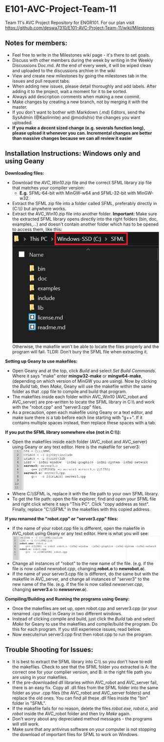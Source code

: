 # E101-AVC-Project-Team-11
Team 11's AVC Project Repository for ENGR101.
For our plan visit https://github.com/deswa7310/E101-AVC-Project-Team-11/wiki/Milestones

## Notes for members:
- Feel free to write in the Milestones wiki page - it's there to set goals.
- Discuss with other members during the week by writing in the Weekly Discussions Doc.md. At the end of every week, it will be wiped clean and uploaded to the discussions archive in the wiki
- View and create new milestones by going the milestones tab in the issues and pull request tabs.
- When adding new issues, please detail thoroughly and add labels. After adding it to the project, wait a moment for it to be sorted.
- Always add description comments when making a new commit.
- Make changes by creating a new branch, not by merging it with the master. 
- If you don't want to bother with Markdown (.md) Editors, send the SysAdmin (@Kaolinnite) and @modishiv) the changes you want uploaded.
- **If you make a decent sized change (e.g. severals function long), please upload it whenever you can. Incremental changes are better than massive changes because we can all review it easier** 
 
## Installation Instructions: Windows only and using Geany
**Downloading files:**
- Download the *AVC_Win10.zip* file and the correct SFML library zip file that matches your compiler version:
	- **E.g.** SFML-64-bit with MinGW-w64 and SFML-32-bit with MinGW-w32.
- Extract the SFML zip file into a folder called SFML, preferably directly in (C:\\\\) but anywhere works.
- Extract the AVC_Win10.zip file into another folder.
**Important:** Make sure the extracted SFML library opens directly into the right folders (bin, doc, examples,...) and doesn't contain another folder which has to be opened to access them, like this: ![filepath](Misc/filepath.jpg?raw=true "As you can see, the SFML file is open and all the files are stored directly in them") <br> Otherwise, the makefile won't be able to locate the files properly and the program will fail. TLDR: Don't bury the SFML file when extracting it.


**Setting up Geany to use makefiles:**
- Open Geany and at the top, click *Build* and select *Set Build Commands*. Where it says "make" enter **mingw32-make** or **mingw64-make**, (depending on which version of MinGW you are using). Now by clicking the *Build* tab, then *Make*, Geany will use the makefile within the same folder as that .cpp file to compile and build that program.
- The makefiles inside each folder within AVC_Win10 (AVC_robot and AVC_server) are pre-written to locate the SFML library in C:\\\\ and work with the "robot.cpp" and "server3.cpp" files.
- As a precaution, open each makefile using Geany or a text editor, and make sure there is a tab before each line starting with "g++". If it contains multiple spaces instead, then replace these spaces with a tab.


**If you put the SFML library somewhere else (not in C:\\\\):**
- Open the makefiles inside each folder (AVC_robot and AVC_server) using Geany or any text editor. Here is the makefile for server3:    ![server3 makefile](Misc/server3_make.jpg?raw=true "Opened using Geany, but Notepad works fine")
- Where C:\\\\SFML is, replace it with the file path to your own SFML library.
- To get the file path: open the file explorer, find and open your SFML file and right click where it says "This PC". Click "copy address as text". Finally, replace "C:\\\\SFML" in the makefiles with this copied address.


**If you renamed the "robot.cpp" or "server3.cpp" files:**
- If the name of your robot.cpp file is different, open the makefile in AVC_robot using Geany or any text editor. Here is what you will see: ![robot makefile](Misc/robot_make.jpg?raw=true "Note: Don't change the file type i.e. don't remove '.cpp' from robot.cpp")
- Change all instances of "robot" to the new name of the file. (e.g. if the file is now called *newrobot.cpp*, changing **robot.o** to **newrobot.o**).
- If the name of your server3.cpp file is different, do the same but with the makefile in AVC_server, and change all instances of "server3" to the new name of the file. (e.g. if the file is now called *newserver.cpp*, changing **server3.o** to **newserver.o**).



**Compiling/Building and Running the programs using Geany:**
- Once the makefiles are set up, open robot.cpp and server3.cpp (or your renamed .cpp files) in Geany in two different windows. 
- Instead of clicking compile and build, just click the *Build* tab and select *Make* for Geany to use the makefiles and compile/build the program. Do this for each program. If you still experience issues, read below.
- Now execute/run server3.cpp first then robot.cpp to run the program.


## Trouble Shooting for Issues:
- It is best to extract the SFML library into C:\\\\ so you don't have to edit the makefiles. Check to see that the SFML folder you extracted is A: the correct one for your complier version, and B: in the right file path you are using in your makefiles.
- If the pre-downloaded dll libraries within AVC_robot and AVC_server fail, there is an easy fix. Copy all .dll files from the SFML folder into the same folder as your .cpp files (the AVC_robot and AVC_server folders) and replace the old ones. You can find all these .dll files inside the "bin" folder in "SFML".
- If the makefile fails for no reason, delete the files *robot.exe*, *robot.o*, and *robot* inside the AVC_robot folder and then try *Make* again.
- Don't worry about any depreciated method messages - the programs will still work. 
- Make sure that any antivirus software on your computer is not stopping the download of important files for SFML to work on Windows.
